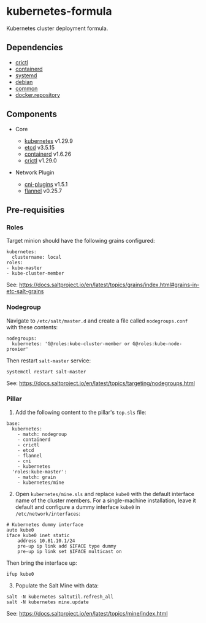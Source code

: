 kubernetes-formula
==================

Kubernetes cluster deployment formula.

## Dependencies

* [crictl](../../../crictl-formula)
* [containerd](../../../containerd-formula)
* [systemd](../../../systemd-formula)
* [debian](../../../debian-formula)
* [common](../../../salt-common)
* [docker.repository](../../../docker-formula/blob/master/docker/repository.sls)


## Components

- Core
  - [kubernetes](https://github.com/kubernetes/kubernetes) v1.29.9
  - [etcd](https://github.com/etcd-io/etcd) v3.5.15
  - [containerd](https://containerd.io/) v1.6.26
  - [crictl](https://github.com/kubernetes-sigs/cri-tools) v1.29.0

- Network Plugin
  - [cni-plugins](https://github.com/containernetworking/plugins) v1.5.1
  - [flannel](https://github.com/flannel-io/flannel) v0.25.7


## Pre-requisities

### Roles

Target minion should have the following grains configured:

```
kubernetes:
  clustername: local
roles:
- kube-master
- kube-cluster-member
```

See: https://docs.saltproject.io/en/latest/topics/grains/index.html#grains-in-etc-salt-grains

### Nodegroup

Navigate to `/etc/salt/master.d` and create a file called `nodegroups.conf` with these contents:

```
nodegroups:
  kubernetes: 'G@roles:kube-cluster-member or G@roles:kube-node-proxier'
```

Then restart `salt-master` service:

```shell
systemctl restart salt-master
```

See: https://docs.saltproject.io/en/latest/topics/targeting/nodegroups.html

### Pillar

1. Add the following content to the pillar's `top.sls` file:

```
base:
  kubernetes:
    - match: nodegroup
    - containerd
    - crictl
    - etcd
    - flannel
    - cni
    - kubernetes
  'roles:kube-master':
    - match: grain
    - kubernetes/mine
```

2. Open `kubernetes/mine.sls` and replace `kube0` with the default interface name of the cluster members.
For a single-machine installation, leave it default and configure a dummy interface `kube0` in `/etc/network/interfaces`:

```
# Kubernetes dummy interface
auto kube0
iface kube0 inet static
	address 10.81.10.1/24
	pre-up ip link add $IFACE type dummy
	pre-up ip link set $IFACE multicast on
```

Then bring the interface up:

```shell
ifup kube0
```

3. Populate the Salt Mine with data:

```shell
salt -N kubernetes saltutil.refresh_all
salt -N kubernetes mine.update
```

See: https://docs.saltproject.io/en/latest/topics/mine/index.html

